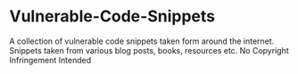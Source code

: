 # Vulnerable-Code-Snippets

A collection of vulnerable code snippets taken form around the internet. Snippets taken from various blog posts, books, resources etc. No Copyright Infringement Intended
